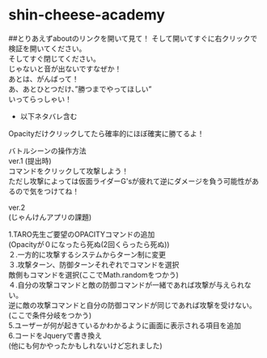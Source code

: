 # shin-cheese-academy

##とりあえずaboutのリンクを開いて見て！
そして開いてすぐに右クリックで検証を開いてください。<br>
そしてすぐ閉じてください。<br>
じゃないと音が出ないですなぜか！<br>
あとは、がんばって！<br>
あ、あとひとつだけ、”勝つまでやってほしい”<br>
いってらっしゃい！<br>

- 以下ネタバレ含む<br>





Opacityだけクリックしてたら確率的にほぼ確実に勝てるよ！<br>


バトルシーンの操作方法<br>
ver.1 (提出時)<br>
コマンドをクリックして攻撃しよう！<br>
ただし攻撃によっては仮面ライダーG'sが疲れて逆にダメージを負う可能性があるので気をつけてね！

ver.2<br>
(じゃんけんアプリの課題)<br>


1.TARO先生ご要望のOPACITYコマンドの追加<br>
(Opacityが０になったら死ぬ(2回くらったら死ぬ))<br>
２.一方的に攻撃するシステムからターン制に変更<br>
３.攻撃ターン、防御ターンそれぞれでコマンドを選択<br>
敵側もコマンドを選択(ここでMath.randomをつかう)<br>
４.自分の攻撃コマンドと敵の防御コマンドが一緒であれば攻撃が与えられない。<br>
逆に敵の攻撃コマンドと自分の防御コマンドが同じであれば攻撃を受けない。<br>
(ここで条件分岐をつかう)<br>
5.ユーザーが何が起きているかわかるように画面に表示される項目を追加<br>
6.コードをJqueryで書き換え<br>
(他にも何かやったかもしれないけど忘れました)<br>